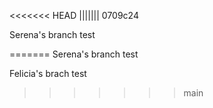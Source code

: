 <<<<<<< HEAD
||||||| 0709c24

Serena's branch test

=======
Serena's branch test

Felicia's brach test
>>>>>>> main
